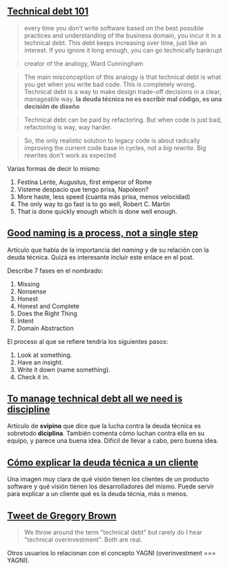  ## [Technical debt 101](https://medium.com/@joaomilho/festina-lente-e29070811b84)

> every time you don’t write software based on the best possible practices and understanding of the business domain, you incur it in a technical debt. This debt keeps increasing over time, just like an interest. If you ignore it long enough, you can go technically bankrupt

> creator of the analogy, Ward Cunningham

> The main misconception of this analogy is that technical debt is what you get when you write bad code. This is completely wrong. Technical debt is a way to make design trade-off decisions in a clear, manageable way.  **la deuda técnica no es escribir mal código, es una decisión de diseño**

> Technical debt can be paid by refactoring. But when code is just bad, refactoring is way, way harder.

> So, the only realistic solution to legacy code is about radically improving the current code base in cycles, not a *big rewrite*. Big rewrites don't work as expected

Varias formas de decir lo mismo:

1. Festina Lente, Augustus, first emperor of Rome
2. Vísteme despacio que tengo prisa, Napoleon?
3. More haste, less speed (cuanta más prisa, menos velocidad)
4. The only way to go fast is to go well, Robert C. Martin
5. That is done quickly enough which is done well enough.

## [Good naming is a process, not a single step](http://arlobelshee.com/good-naming-is-a-process-not-a-single-step/)

Artículo que habla de la importancia del *naming* y de su relación con la deuda técnica. Quizá es interesante incluir este enlace en el post.

Describe 7 fases en el nombrado:

1. Missing
2. Nonsense
3. Honest
4. Honest and Complete
5. Does the Right Thing
6. Intent
7. Domain Abstraction

El proceso al que se refiere tendría los siguientes pasos:

1. Look at something.
2. Have an insight.
3. Write it down (name something).
4. Check it in.

## [To manage technical debt all we need is discipline](https://blog.svpino.com/2015/09/04/to-manage-technical-debt-all-we-need-is-discipline)

Artículo de **svipino** que dice que la lucha contra la deuda técnica es sobretodo **diciplina**. También comenta cómo luchan contra ella en su equipo, y parece una buena idea. Difícil de llevar a cabo, pero buena idea.

## [Cómo explicar la deuda técnica a un cliente](https://twitter.com/khellang/status/626716128379830273)


Una imagen muy clara de qué visión tienen los clientes de un producto software y qué visión tienen los desarrolladores del mismo. Puede servir para explicar a un cliente qué es la deuda técnia, más o menos.

## [Tweet de Gregory Brown](https://twitter.com/practicingruby/status/644259978337869824)

> We throw around the term "technical debt" but rarely do I hear "technical overinvestment". Both are real.

Otros usuarios lo relacionan con el concepto YAGNI (overinvestment === YAGNI).

